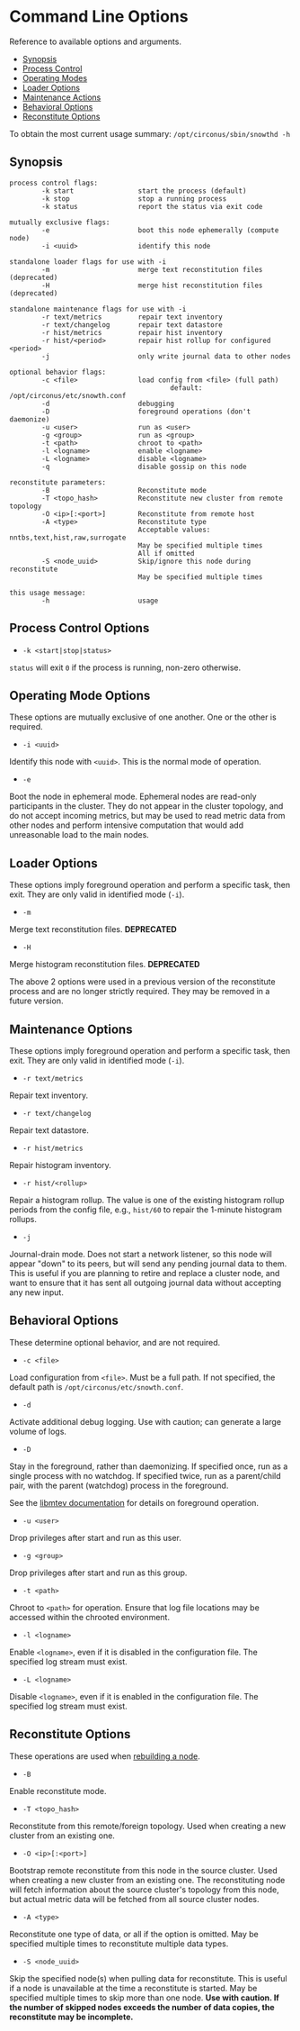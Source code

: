 # Command Line Options

Reference to available options and arguments.

* [Synopsis](command-line-options.md#process-control-options)
* [Process Control](https://docs.circonus.com/irondb/getting-started/command-line-options#process-control-options)
* [Operating Modes](command-line-options.md#operating-mode-options)
* [Loader Options](command-line-options.md#loader-options)
* [Maintenance Actions](command-line-options.md#maintenance-options)
* [Behavioral Options](command-line-options.md#behavioral-options)
* [Reconstitute Options](command-line-options.md#reconstitute-options)

To obtain the most current usage summary: `/opt/circonus/sbin/snowthd -h`

## Synopsis[​](https://docs.circonus.com/irondb/getting-started/command-line-options#synopsis) <a href="#synopsis" id="synopsis"></a>

```
process control flags:
        -k start                start the process (default)
        -k stop                 stop a running process
        -k status               report the status via exit code

mutually exclusive flags:
        -e                      boot this node ephemerally (compute node)
        -i <uuid>               identify this node

standalone loader flags for use with -i
        -m                      merge text reconstitution files (deprecated)
        -H                      merge hist reconstitution files (deprecated)

standalone maintenance flags for use with -i
        -r text/metrics         repair text inventory
        -r text/changelog       repair text datastore
        -r hist/metrics         repair hist inventory
        -r hist/<period>        repair hist rollup for configured <period>
        -j                      only write journal data to other nodes

optional behavior flags:
        -c <file>               load config from <file> (full path)
                                        default: /opt/circonus/etc/snowth.conf
        -d                      debugging
        -D                      foreground operations (don't daemonize)
        -u <user>               run as <user>
        -g <group>              run as <group>
        -t <path>               chroot to <path>
        -l <logname>            enable <logname>
        -L <logname>            disable <logname>
        -q                      disable gossip on this node

reconstitute parameters:
        -B                      Reconstitute mode
        -T <topo_hash>          Reconstitute new cluster from remote topology
        -O <ip>[:<port>]        Reconstitute from remote host
        -A <type>               Reconstitute type
                                Acceptable values: nntbs,text,hist,raw,surrogate
                                May be specified multiple times
                                All if omitted
        -S <node_uuid>          Skip/ignore this node during reconstitute
                                May be specified multiple times

this usage message:
        -h                      usage
```

## Process Control Options[​](https://docs.circonus.com/irondb/getting-started/command-line-options#process-control-options) <a href="#process-control-options" id="process-control-options"></a>

* `-k <start|stop|status>`

`status` will exit `0` if the process is running, non-zero otherwise.

## Operating Mode Options[​](https://docs.circonus.com/irondb/getting-started/command-line-options#operating-mode-options) <a href="#operating-mode-options" id="operating-mode-options"></a>

These options are mutually exclusive of one another. One or the other is required.

* `-i <uuid>`

Identify this node with `<uuid>`. This is the normal mode of operation.

* `-e`

Boot the node in ephemeral mode. Ephemeral nodes are read-only participants in the cluster. They do not appear in the cluster topology, and do not accept incoming metrics, but may be used to read metric data from other nodes and perform intensive computation that would add unreasonable load to the main nodes.

## Loader Options[​](https://docs.circonus.com/irondb/getting-started/command-line-options#loader-options) <a href="#loader-options" id="loader-options"></a>

These options imply foreground operation and perform a specific task, then exit. They are only valid in identified mode (`-i`).

* `-m`

Merge text reconstitution files. **DEPRECATED**

* `-H`

Merge histogram reconstitution files. **DEPRECATED**

The above 2 options were used in a previous version of the reconstitute process and are no longer strictly required. They may be removed in a future version.

## Maintenance Options[​](https://docs.circonus.com/irondb/getting-started/command-line-options#maintenance-options) <a href="#maintenance-options" id="maintenance-options"></a>

These options imply foreground operation and perform a specific task, then exit. They are only valid in identified mode (`-i`).

* `-r text/metrics`

Repair text inventory.

* `-r text/changelog`

Repair text datastore.

* `-r hist/metrics`

Repair histogram inventory.

* `-r hist/<rollup>`

Repair a histogram rollup. The value is one of the existing histogram rollup periods from the config file, e.g., `hist/60` to repair the 1-minute histogram rollups.

* `-j`

Journal-drain mode. Does not start a network listener, so this node will appear "down" to its peers, but will send any pending journal data to them. This is useful if you are planning to retire and replace a cluster node, and want to ensure that it has sent all outgoing journal data without accepting any new input.

## Behavioral Options[​](https://docs.circonus.com/irondb/getting-started/command-line-options#behavioral-options) <a href="#behavioral-options" id="behavioral-options"></a>

These determine optional behavior, and are not required.

* `-c <file>`

Load configuration from `<file>`. Must be a full path. If not specified, the default path is `/opt/circonus/etc/snowth.conf`.

* `-d`

Activate additional debug logging. Use with caution; can generate a large volume of logs.

* `-D`

Stay in the foreground, rather than daemonizing. If specified once, run as a single process with no watchdog. If specified twice, run as a parent/child pair, with the parent (watchdog) process in the foreground.

See the [libmtev documentation](http://circonus-labs.github.io/libmtev/development/mtev_main.html#foreground) for details on foreground operation.

* `-u <user>`

Drop privileges after start and run as this user.

* `-g <group>`

Drop privileges after start and run as this group.

* `-t <path>`

Chroot to `<path>` for operation. Ensure that log file locations may be accessed within the chrooted environment.

* `-l <logname>`

Enable `<logname>`, even if it is disabled in the configuration file. The specified log stream must exist.

* `-L <logname>`

Disable `<logname>`, even if it is enabled in the configuration file. The specified log stream must exist.

## Reconstitute Options[​](https://docs.circonus.com/irondb/getting-started/command-line-options#reconstitute-options) <a href="#reconstitute-options" id="reconstitute-options"></a>

These operations are used when [rebuilding a node](../administration/rebuilding-irondb-nodes.md).

* `-B`

Enable reconstitute mode.

* `-T <topo_hash>`

Reconstitute from this remote/foreign topology. Used when creating a new cluster from an existing one.

* `-O <ip>[:<port>]`

Bootstrap remote reconstitute from this node in the source cluster. Used when creating a new cluster from an existing one. The reconstituting node will fetch information about the source cluster's topology from this node, but actual metric data will be fetched from all source cluster nodes.

* `-A <type>`

Reconstitute one type of data, or all if the option is omitted. May be specified multiple times to reconstitute multiple data types.

* `-S <node_uuid>`

Skip the specified node(s) when pulling data for reconstitute. This is useful if a node is unavailable at the time a reconstitute is started. May be specified multiple times to skip more than one node. **Use with caution. If the number of skipped nodes exceeds the number of data copies, the reconstitute may be incomplete.**
